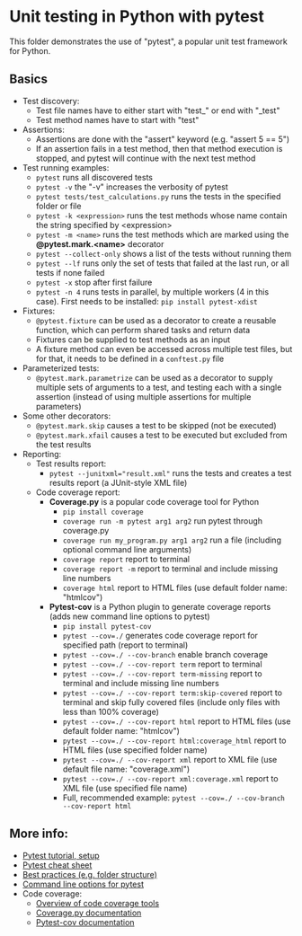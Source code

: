 # Unit testing in Python with pytest

This folder demonstrates the use of "pytest", a popular unit test framework for Python.

## Basics

- Test discovery:
    - Test file names have to either start with "test_" or end with "_test"
    - Test method names have to start with "test"
- Assertions:
    - Assertions are done with the "assert" keyword (e.g. "assert 5 == 5")
    - If an assertion fails in a test method, then that method execution is stopped, and pytest will continue with the next test method
- Test running examples:
    - `pytest` runs all discovered tests
    - `pytest -v` the "-v" increases the verbosity of pytest
    - `pytest tests/test_calculations.py` runs the tests in the specified folder or file
    - `pytest -k <expression>` runs the test methods whose name contain the string specified by \<expression>
    - `pytest -m <name>` runs the test methods which are marked using the **@pytest.mark.\<name>** decorator
    - `pytest --collect-only` shows a list of the tests without running them
    - `pytest --lf` runs only the set of tests that failed at the last run, or all tests if none failed
    - `pytest -x` stop after first failure
    - `pytest -n 4` runs tests in parallel, by multiple workers (4 in this case). First needs to be installed: `pip install pytest-xdist`
- Fixtures:
    - `@pytest.fixture` can be used as a decorator to create a reusable function, which can perform shared tasks and return data
    - Fixtures can be supplied to test methods as an input
    - A fixture method can even be accessed across multiple test files, but for that, it needs to be defined in a `conftest.py` file
- Parameterized tests:
    - `@pytest.mark.parametrize` can be used as a decorator to supply multiple sets of arguments to a test, and testing each with a single assertion (instead of using multiple assertions for multiple parameters)
- Some other decorators:
    - `@pytest.mark.skip` causes a test to be skipped (not be executed)
    - `@pytest.mark.xfail` causes a test to be executed but excluded from the test results
- Reporting:
    - Test results report:
        - `pytest --junitxml="result.xml"` runs the tests and creates a test results report (a JUnit-style XML file)
    - Code coverage report:
        - **Coverage.py** is a popular code coverage tool for Python
            - `pip install coverage`
            - `coverage run -m pytest arg1 arg2` run pytest through coverage.py
            - `coverage run my_program.py arg1 arg2` run a file (including optional command line arguments)
            - `coverage report` report to terminal
            - `coverage report -m` report to terminal and include missing line numbers
            - `coverage html` report to HTML files (use default folder name: "htmlcov")
        - **Pytest-cov** is a Python plugin to generate coverage reports (adds new command line options to pytest)
            - `pip install pytest-cov`
            - `pytest --cov=./` generates code coverage report for specified path (report to terminal)
            - `pytest --cov=./ --cov-branch` enable branch coverage
            - `pytest --cov=./ --cov-report term` report to terminal
            - `pytest --cov=./ --cov-report term-missing` report to terminal and include missing line numbers
            - `pytest --cov=./ --cov-report term:skip-covered` report to terminal and skip fully covered files (include only files with less than 100% coverage)
            - `pytest --cov=./ --cov-report html` report to HTML files (use default folder name: "htmlcov")
            - `pytest --cov=./ --cov-report html:coverage_html` report to HTML files (use specified folder name)
            - `pytest --cov=./ --cov-report xml` report to XML file (use default file name: "coverage.xml")
            - `pytest --cov=./ --cov-report xml:coverage.xml` report to XML file (use specified file name)
            - Full, recommended example: `pytest --cov=./ --cov-branch --cov-report html`

## More info:
- [Pytest tutorial, setup](https://www.guru99.com/pytest-tutorial.html)
- [Pytest cheat sheet](https://gist.github.com/kwmiebach/3fd49612ef7a52b5ce3a/a62c6366b4442df3a50d867afe598fde403ccca7)
- [Best practices (e.g. folder structure)](https://docs.pytest.org/en/stable/goodpractices.html)
- [Command line options for pytest](https://docs.pytest.org/en/reorganize-docs/new-docs/user/commandlineuseful.html)
- Code coverage:
    - [Overview of code coverage tools](https://www.sealights.io/agile-testing/test-metrics/python-code-coverage/)
    - [Coverage.py documentation](https://coverage.readthedocs.io/en/coverage-5.3.1/)
    - [Pytest-cov documentation](https://pytest-cov.readthedocs.io/en/latest/reporting.html)
